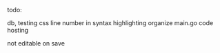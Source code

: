 todo:

db,
testing
css
line number in syntax highlighting
organize main.go code
hosting

not editable on save

